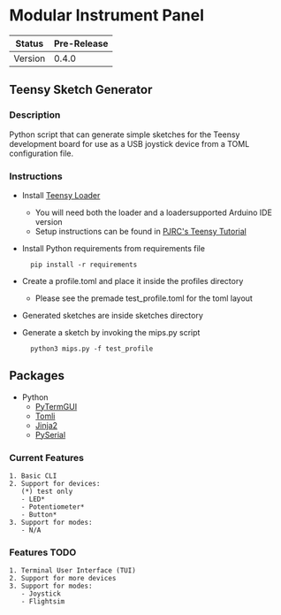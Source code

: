 # Modular Instrument Panel

| Status        | Pre-Release  |
| ------------- | ------------ |
| Version       | 0.4.0        |

## Teensy Sketch Generator

### Description

Python script that can generate simple sketches for the Teensy development board for use as a USB joystick device from a TOML configuration file.

### Instructions

- Install [Teensy Loader](https://www.pjrc.com/teensy/loaderloader.html)
    - You will need both the loader and a loadersupported Arduino IDE version
    - Setup instructions can be found in [PJRC's Teensy Tutorial](https://www.pjrc.com/teensy/tutorial.html)
- Install Python requirements from requirements file

        pip install -r requirements

- Create a profile.toml and place it inside the profiles directory
    - Please see the premade test_profile.toml for the toml layout
- Generated sketches are inside sketches directory
- Generate a sketch by invoking the mips.py script

        python3 mips.py -f test_profile

## Packages
- Python
    - [PyTermGUI](https://pypi.org/project/PyTermGUI/)
    - [Tomli](https://pypi.org/project/tomli/)
    - [Jinja2](https://pypi.org/project/Jinja2/)
    - [PySerial](https://pyserial.readthedocs.io/en/latest/pyserial.html)
    
### Current Features
    1. Basic CLI
    2. Support for devices:
       (*) test only
       - LED*
       - Potentiometer*
       - Button*
    3. Support for modes:
       - N/A
### Features TODO
    1. Terminal User Interface (TUI)
    2. Support for more devices
    3. Support for modes:
       - Joystick
       - Flightsim
